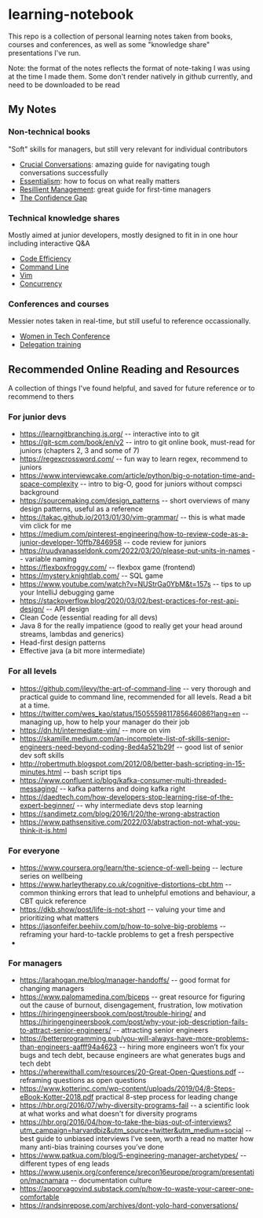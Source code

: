 # learning-notebook
This repo is a collection of personal learning notes taken from books, courses and conferences, as well as some "knowledge share" presentations I've run.

Note: the format of the notes reflects the format of note-taking I was using at the time I made them. Some don't render natively in github currently, and need to be downloaded to be read

## My Notes

### Non-technical books
"Soft" skills for managers, but still very relevant for individual contributors 
* [Crucial Conversations](https://github.com/Nealel/learning-notebook/blob/main/Crucial%20conversations%20book.pdf): amazing guide for navigating tough conversations successfully
* [Essentialism](https://github.com/Nealel/learning-notebook/blob/main/Essentialism%20by%20Greg%20%McKeown.md): how to focus on what really matters
* [Resillient Management](https://github.com/Nealel/learning-notebook/blob/main/Resilient%20Management%20book.pdf): great guide for first-time managers
* [The Confidence Gap](https://github.com/Nealel/learning-notebook/blob/main/The%20Confidence%20Gap.md)

### Technical knowledge shares
Mostly aimed at junior developers, mostly designed to fit in in one hour including interactive Q&A
* [Code Efficiency](https://github.com/Nealel/learning-notebook/blob/main/Code%20Efficiency%20for%20Juniors%20Knowledge%20share.pdf)
* [Command Line](https://github.com/Nealel/learning-notebook/blob/main/Command%20line%20for%20Juniors%20Knowledge%20share.pdf)
* [Vim](https://github.com/Nealel/learning-notebook/blob/main/vim%20knowledge%20share.pdf)
* [Concurrency](https://github.com/Nealel/learning-notebook/blob/main/Concurrency%20knowledge%20share.pdf)

### Conferences and courses
Messier notes taken in real-time, but still useful to reference occassionally. 
* [Women in Tech Conference](https://github.com/Nealel/learning-notebook/blob/main/Women%20in%20tech%20conference%20notes.pdf)
* [Delegation training](https://github.com/Nealel/learning-notebook/blob/main/delegation%20training.pdf)


## Recommended Online Reading and Resources
A collection of things I've found helpful, and saved for future reference or to recommend to thers

### For junior devs
* https://learngitbranching.js.org/ -- interactive into to git
* https://git-scm.com/book/en/v2 -- intro to git online book, must-read for juniors (chapters 2, 3 and some of 7)
* https://regexcrossword.com/ -- fun way to learn regex, recommend to juniors
* https://www.interviewcake.com/article/python/big-o-notation-time-and-space-complexity -- intro to big-O, good for juniors without compsci background
* https://sourcemaking.com/design_patterns -- short overviews of many design patterns, useful as a reference
* https://takac.github.io/2013/01/30/vim-grammar/ -- this is what made vim click for me
* https://medium.com/pinterest-engineering/how-to-review-code-as-a-junior-developer-10ffb7846958 -- code review for juniors
* https://ruudvanasseldonk.com/2022/03/20/please-put-units-in-names -- variable naming
* https://flexboxfroggy.com/ -- flexbox game (frontend)
* https://mystery.knightlab.com/ -- SQL game
* https://www.youtube.com/watch?v=NUStrGa0YbM&t=157s -- tips to up your IntelliJ debugging game
* https://stackoverflow.blog/2020/03/02/best-practices-for-rest-api-design/ -- API design
* Clean Code (essential reading for all devs)
* Java 8 for the really impatience (good to really get your head around streams, lambdas and generics)
* Head-first design patterns
* Effective java (a bit more intermediate)

### For all levels
* https://github.com/jlevy/the-art-of-command-line -- very thorough and practical guide to command line, recommended for all levels. Read a bit at a time.
* https://twitter.com/wes_kao/status/1505559811785646086?lang=en -- managing up, how to help your manager do their job
* https://dn.ht/intermediate-vim/ -- more on vim
* https://skamille.medium.com/an-incomplete-list-of-skills-senior-engineers-need-beyond-coding-8ed4a521b29f -- good list of senior dev soft skills
* http://robertmuth.blogspot.com/2012/08/better-bash-scripting-in-15-minutes.html -- bash script tips
* https://www.confluent.io/blog/kafka-consumer-multi-threaded-messaging/ -- kafka patterns and doing kafka right
* https://daedtech.com/how-developers-stop-learning-rise-of-the-expert-beginner/ -- why intermediate devs stop learning
* https://sandimetz.com/blog/2016/1/20/the-wrong-abstraction
* https://www.pathsensitive.com/2022/03/abstraction-not-what-you-think-it-is.html

### For everyone
* https://www.coursera.org/learn/the-science-of-well-being -- lecture series on wellbeing
* https://www.harleytherapy.co.uk/cognitive-distortions-cbt.htm -- common thinking errors that lead to unhelpful emotions and behaviour, a CBT quick reference
* https://dkb.show/post/life-is-not-short -- valuing your time and prioritizing what matters
* https://jasonfeifer.beehiiv.com/p/how-to-solve-big-problems -- reframing your hard-to-tackle problems to get a fresh perspective
* 

### For managers
* https://larahogan.me/blog/manager-handoffs/ -- good format for changing managers
* https://www.palomamedina.com/biceps -- great resource for figuring out the cause of burnout, disengagement, frustration, low motivation
* https://hiringengineersbook.com/post/trouble-hiring/ and https://hiringengineersbook.com/post/why-your-job-description-fails-to-attract-senior-engineers/ -- attracting senior engineers
* https://betterprogramming.pub/you-will-always-have-more-problems-than-engineers-aafff94a4623 -- hiring more engineers won’t fix your bugs and tech debt, because engineers are what generates bugs and tech debt
* https://wherewithall.com/resources/20-Great-Open-Questions.pdf -- reframing questions as open questions
* https://www.kotterinc.com/wp-content/uploads/2019/04/8-Steps-eBook-Kotter-2018.pdf practical 8-step process for leading change
* https://hbr.org/2016/07/why-diversity-programs-fail -- a scientific look at what works and what doesn't for diversity programs
* https://hbr.org/2016/04/how-to-take-the-bias-out-of-interviews?utm_campaign=harvardbiz&utm_source=twitter&utm_medium=social -- best guide to unbiased interviews I’ve seen, worth a read no matter how many anti-bias training courses you’ve done
* https://www.patkua.com/blog/5-engineering-manager-archetypes/ -- different types of eng leads
* https://www.usenix.org/conference/srecon16europe/program/presentation/macnamara -- documentation culture
* https://apoorvagovind.substack.com/p/how-to-waste-your-career-one-comfortable
* https://randsinrepose.com/archives/dont-yolo-hard-conversations/
